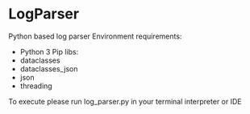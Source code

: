 # LogParser

Python based log parser
Environment requirements:
- Python 3
Pip libs:
- dataclasses
- dataclasses_json
- json
- threading

To execute please run log_parser.py in your terminal interpreter or IDE